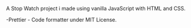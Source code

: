 A Stop Watch project i made using vanilla JavaScript with HTML and CSS.



-Prettier - Code formatter under MIT License.

